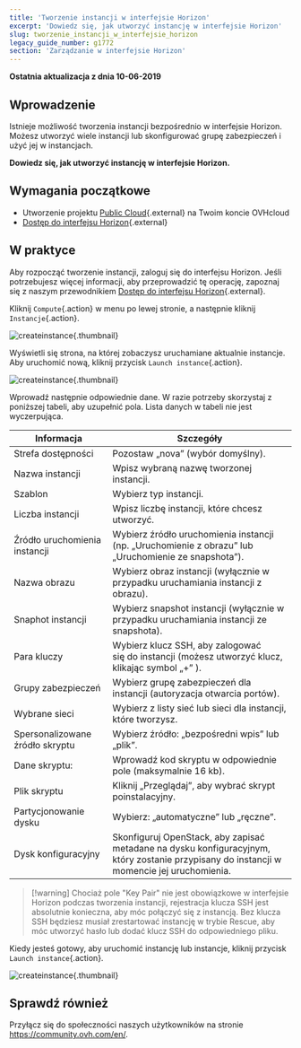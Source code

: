 ```yaml
---
title: 'Tworzenie instancji w interfejsie Horizon'
excerpt: 'Dowiedz się, jak utworzyć instancję w interfejsie Horizon'
slug: tworzenie_instancji_w_interfejsie_horizon
legacy_guide_number: g1772
section: 'Zarządzanie w interfejsie Horizon'
---
```


**Ostatnia aktualizacja z dnia 10-06-2019**

## Wprowadzenie

Istnieje możliwość tworzenia instancji bezpośrednio w interfejsie Horizon. Możesz utworzyć wiele instancji lub skonfigurować grupę zabezpieczeń i użyć jej w instancjach.

**Dowiedz się, jak utworzyć instancję w interfejsie Horizon.**

## Wymagania początkowe

- Utworzenie projektu [Public Cloud]({ovh_www}/public-cloud/instances/){.external} na Twoim koncie OVHcloud
- [Dostęp do interfejsu Horizon](../tworzenie_dostepu_do_interfejsu_horizon/){.external}

## W praktyce

Aby rozpocząć tworzenie instancji, zaloguj się do interfejsu Horizon. Jeśli potrzebujesz więcej informacji, aby przeprowadzić tę operację, zapoznaj się z naszym przewodnikiem [Dostęp do interfejsu Horizon](../tworzenie_dostepu_do_interfejsu_horizon/){.external}.

Kliknij `Compute`{.action} w menu po lewej stronie, a następnie kliknij `Instancje`{.action}.

![createinstance](images/create-instance-step1.png){.thumbnail}

Wyświetli się strona, na której zobaczysz uruchamiane aktualnie instancje. Aby uruchomić nową, kliknij przycisk `Launch instance`{.action}.

![createinstance](images/create-instance-step2.png){.thumbnail}

Wprowadź następnie odpowiednie dane. W razie potrzeby skorzystaj z poniższej tabeli, aby uzupełnić pola. Lista danych w tabeli nie jest wyczerpująca. 

|Informacja|Szczegóły|
|---|---|
|Strefa dostępności|Pozostaw „nova” (wybór domyślny).|
|Nazwa instancji|Wpisz wybraną nazwę tworzonej instancji.|
|Szablon|Wybierz typ instancji.|
|Liczba instancji|Wpisz liczbę instancji, które chcesz utworzyć.|
|Źródło uruchomienia instancji|Wybierz źródło uruchomienia instancji (np. „Uruchomienie z obrazu” lub „Uruchomienie ze snapshota”).|
|Nazwa obrazu|Wybierz obraz instancji (wyłącznie w przypadku uruchamiania instancji z obrazu).|
|Snaphot instancji|Wybierz snapshot instancji (wyłącznie w przypadku uruchamiania instancji ze snapshota).|
|Para kluczy|Wybierz klucz SSH, aby zalogować się do instancji (możesz utworzyć klucz, klikając symbol „+” ).|
|Grupy zabezpieczeń|Wybierz grupę zabezpieczeń dla instancji (autoryzacja otwarcia portów).|
|Wybrane sieci|Wybierz z listy sieć lub sieci dla instancji, które tworzysz.|
|Spersonalizowane źródło skryptu|Wybierz źródło: „bezpośredni wpis” lub „plik”.|
|Dane skryptu:|Wprowadź kod skryptu w odpowiednie pole (maksymalnie 16 kb).|
|Plik skryptu|Kliknij „Przeglądaj”, aby wybrać skrypt poinstalacyjny.|
|Partycjonowanie dysku|Wybierz: „automatyczne” lub „ręczne”.|
|Dysk konfiguracyjny|Skonfiguruj OpenStack, aby zapisać metadane na dysku konfiguracyjnym, który zostanie przypisany do instancji w momencie jej uruchomienia.|

> [!warning] Chociaż pole "Key Pair" nie jest obowiązkowe w interfejsie Horizon podczas tworzenia instancji, rejestracja klucza SSH jest absolutnie konieczna, aby móc połączyć się z instancją. Bez klucza SSH będziesz musiał zrestartować instancję w trybie Rescue, aby móc utworzyć hasło lub dodać klucz SSH do odpowiedniego pliku.
>

Kiedy jesteś gotowy, aby uruchomić instancję lub instancje, kliknij przycisk `Launch instance`{.action}.

![createinstance](images/create-instance-step3.png){.thumbnail}

## Sprawdź również

Przyłącz się do społeczności naszych użytkowników na stronie <https://community.ovh.com/en/>.
